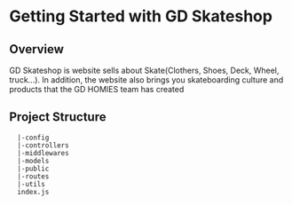 # Getting Started with GD Skateshop

## Overview

GD Skateshop is website sells about Skate(Clothers, Shoes, Deck, Wheel, truck...). In addition, the website also brings you skateboarding culture and products that the GD HOMIES team has created



## Project Structure

```
  |-config
  |-controllers
  |-middlewares
  |-models
  |-public
  |-routes
  |-utils
  index.js
